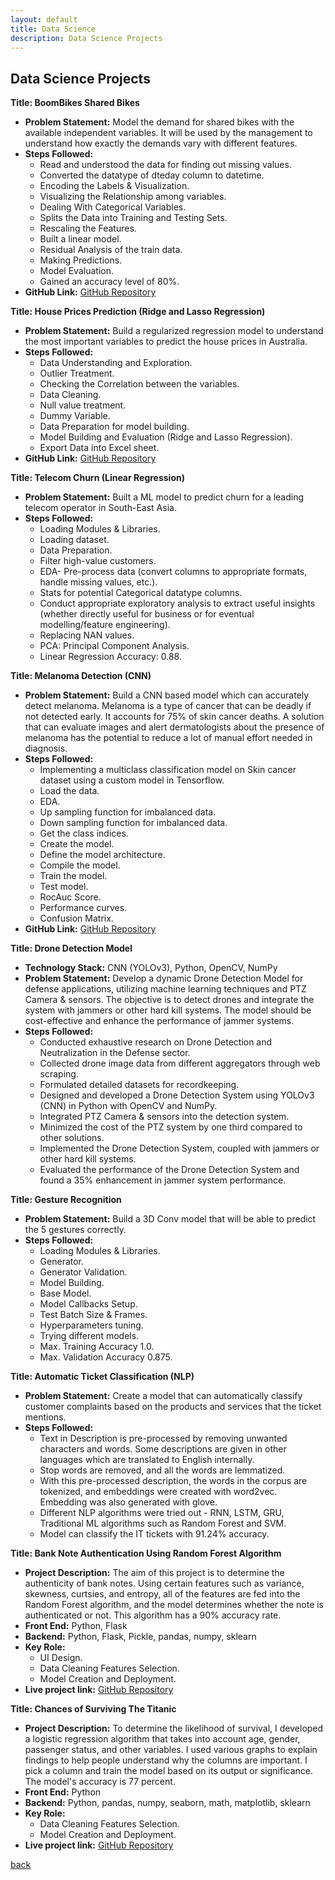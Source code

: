 ```yaml
---
layout: default
title: Data Science
description: Data Science Projects
---
```


## Data Science Projects
**Title: BoomBikes Shared Bikes**
- **Problem Statement:** Model the demand for shared bikes with the available independent variables. It will be used by the management to understand how exactly the demands vary with different features.
- **Steps Followed:**
  - Read and understood the data for finding out missing values.
  - Converted the datatype of dteday column to datetime.
  - Encoding the Labels & Visualization.
  - Visualizing the Relationship among variables.
  - Dealing With Categorical Variables.
  - Splits the Data into Training and Testing Sets.
  - Rescaling the Features.
  - Built a linear model.
  - Residual Analysis of the train data.
  - Making Predictions.
  - Model Evaluation.
  - Gained an accuracy level of 80%.
- **GitHub Link:** [GitHub Repository](https://github.com/saurabhharak/BoomBike.git)

**Title: House Prices Prediction (Ridge and Lasso Regression)**
- **Problem Statement:** Build a regularized regression model to understand the most important variables to predict the house prices in Australia.
- **Steps Followed:**
  - Data Understanding and Exploration.
  - Outlier Treatment.
  - Checking the Correlation between the variables.
  - Data Cleaning.
  - Null value treatment.
  - Dummy Variable.
  - Data Preparation for model building.
  - Model Building and Evaluation (Ridge and Lasso Regression).
  - Export Data into Excel sheet.
- **GitHub Link:** [GitHub Repository](https://github.com/saurabhharak/House-Price-Prediction)

**Title: Telecom Churn (Linear Regression)**
- **Problem Statement:** Built a ML model to predict churn for a leading telecom operator in South-East Asia.
- **Steps Followed:**
  - Loading Modules & Libraries.
  - Loading dataset.
  - Data Preparation.
  - Filter high-value customers.
  - EDA- Pre-process data (convert columns to appropriate formats, handle missing values, etc.).
  - Stats for potential Categorical datatype columns.
  - Conduct appropriate exploratory analysis to extract useful insights (whether directly useful for business or for eventual modelling/feature engineering).
  - Replacing NAN values.
  - PCA: Principal Component Analysis.
  - Linear Regression Accuracy: 0.88.
  
**Title: Melanoma Detection (CNN)**
- **Problem Statement:** Build a CNN based model which can accurately detect melanoma. Melanoma is a type of cancer that can be deadly if not detected early. It accounts for 75% of skin cancer deaths. A solution that can evaluate images and alert dermatologists about the presence of melanoma has the potential to reduce a lot of manual effort needed in diagnosis.
- **Steps Followed:**
  - Implementing a multiclass classification model on Skin cancer dataset using a custom model in Tensorflow.
  - Load the data.
  - EDA.
  - Up sampling function for imbalanced data.
  - Down sampling function for imbalanced data.
  - Get the class indices.
  - Create the model.
  - Define the model architecture.
  - Compile the model.
  - Train the model.
  - Test model.
  - RocAuc Score.
  - Performance curves.
  - Confusion Matrix.
- **GitHub Link:** [GitHub Repository](https://github.com/saurabhharak/Melanoma-Detection)

**Title: Drone Detection Model**
- **Technology Stack:** CNN (YOLOv3), Python, OpenCV, NumPy
- **Problem Statement:** Develop a dynamic Drone Detection Model for defense applications, utilizing machine learning techniques and PTZ Camera & sensors. The objective is to detect drones and integrate the system with jammers or other hard kill systems. The model should be cost-effective and enhance the performance of jammer systems.
- **Steps Followed:**
  - Conducted exhaustive research on Drone Detection and Neutralization in the Defense sector.
  - Collected drone image data from different aggregators through web scraping.
  - Formulated detailed datasets for recordkeeping.
  - Designed and developed a Drone Detection System using YOLOv3 (CNN) in Python with OpenCV and NumPy.
  - Integrated PTZ Camera & sensors into the detection system.
  - Minimized the cost of the PTZ system by one third compared to other solutions.
  - Implemented the Drone Detection System, coupled with jammers or other hard kill systems.
  - Evaluated the performance of the Drone Detection System and found a 35% enhancement in jammer system performance.

**Title: Gesture Recognition**
- **Problem Statement:** Build a 3D Conv model that will be able to predict the 5 gestures correctly.
- **Steps Followed:**
  - Loading Modules & Libraries.
  - Generator.
  - Generator Validation.
  - Model Building.
  - Base Model.
  - Model Callbacks Setup.
  - Test Batch Size & Frames.
  - Hyperparameters tuning.
  - Trying different models.
  - Max. Training Accuracy 1.0.
  - Max. Validation Accuracy 0.875.

**Title: Automatic Ticket Classification (NLP)**
- **Problem Statement:** Create a model that can automatically classify customer complaints based on the products and services that the ticket mentions.
- **Steps Followed:**
  - Text in Description is pre-processed by removing unwanted characters and words. Some descriptions are given in other languages which are translated to English internally.
  - Stop words are removed, and all the words are lemmatized.
  - With this pre-processed description, the words in the corpus are tokenized, and embeddings were created with word2vec. Embedding was also generated with glove.
  - Different NLP algorithms were tried out - RNN, LSTM, GRU, Traditional ML algorithms such as Random Forest and SVM.
  - Model can classify the IT tickets with 91.24% accuracy.

**Title: Bank Note Authentication Using Random Forest Algorithm**
   - **Project Description:** The aim of this project is to determine the authenticity of bank notes. Using certain features such as variance, skewness, curtsies, and entropy, all of the features are fed into the Random Forest algorithm, and the model determines whether the note is authenticated or not. This algorithm has a 90% accuracy rate.
   - **Front End:** Python, Flask
   - **Backend:** Python, Flask, Pickle, pandas, numpy, sklearn
   - **Key Role:**
     - UI Design.
     - Data Cleaning Features Selection.
     - Model Creation and Deployment.
   - **Live project link:** [GitHub Repository](https://github.com/saurabhharak/Random-Forest-Algorithm)

**Title: Chances of Surviving The Titanic**
   - **Project Description:** To determine the likelihood of survival, I developed a logistic regression algorithm that takes into account age, gender, passenger status, and other variables. I used various graphs to explain findings to help people understand why the columns are important. I pick a column and train the model based on its output or significance. The model's accuracy is 77 percent.
   - **Front End:** Python
   - **Backend:** Python, pandas, numpy, seaborn, math, matplotlib, sklearn
   - **Key Role:**
     - Data Cleaning Features Selection.
     - Model Creation and Deployment.
   - **Live project link:** [GitHub Repository](https://github.com/saurabhharak/Logistic-Regression-)

[back](./)
